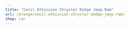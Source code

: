 ```yaml
---
title: "Cecil Atkission Chrysler Dodge Jeep Ram"
url: /orange/cecil-atkission-chrysler-dodge-jeep-ram/
shop: car
---
```


